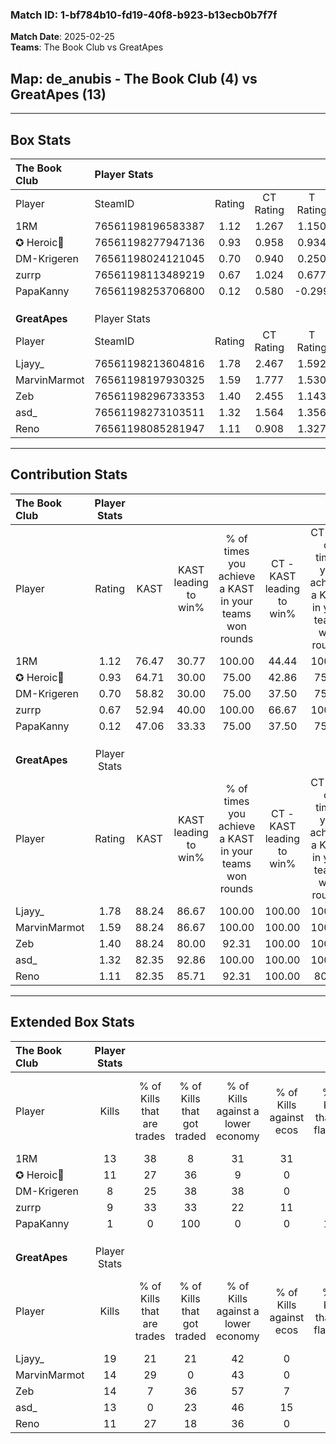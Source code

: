 ### Match ID: 1-bf784b10-fd19-40f8-b923-b13ecb0b7f7f  
**Match Date**: 2025-02-25  
**Teams**: The Book Club vs GreatApes  

## **Map**: de_anubis - The Book Club (4) vs GreatApes (13)  
---  

## Box Stats  

| **The Book Club** | Player Stats      |        |           |          |       |       |       |         |        |      |     |
| :- | :- | :-: | :-: | :-: | :-: | :-: | :-: | :-: | :-: | :-: | :-: |
| Player            | SteamID           | Rating | CT Rating | T Rating | KAST  |  ADR  | Kills | Assists | Deaths | K/D  | HS% |
| 1RM               | 76561198196583387 |  1.12  |   1.267   |  1.150   | 76.47 | 74.5  |  13   |    2    |   13   | 1.00 | 38  |
| ✪ Heroic🎃        | 76561198277947136 |  0.93  |   0.958   |  0.934   | 64.71 | 90.5  |  11   |    3    |   15   | 0.73 | 36  |
| DM-Krigeren       | 76561198024121045 |  0.70  |   0.940   |  0.250   | 58.82 | 61.7  |   8   |    2    |   13   | 0.62 | 50  |
| zurrp             | 76561198113489219 |  0.67  |   1.024   |  0.677   | 52.94 | 77.7  |   9   |    3    |   16   | 0.56 | 77  |
| PapaKanny         | 76561198253706800 |  0.12  |   0.580   |  -0.299  | 47.06 | 29.2  |   1   |    7    |   15   | 0.07 |  0  |
|                   |                   |        |           |          |       |       |       |         |        |      |     |
|                   |                   |        |           |          |       |       |       |         |        |      |     |
|                   |                   |        |           |          |       |       |       |         |        |      |     |
| **GreatApes**     | Player Stats      |        |           |          |       |       |       |         |        |      |     |
| Player            | SteamID           | Rating | CT Rating | T Rating | KAST  |  ADR  | Kills | Assists | Deaths | K/D  | HS% |
| Ljayy_            | 76561198213604816 |  1.78  |   2.467   |  1.592   | 88.24 | 111.0 |  19   |    6    |   9    | 2.11 | 63  |
| MarvinMarmot      | 76561198197930325 |  1.59  |   1.777   |  1.530   | 88.24 | 93.5  |  14   |    6    |   5    | 2.80 | 71  |
| Zeb               | 76561198296733353 |  1.40  |   2.455   |  1.143   | 88.24 | 84.2  |  14   |    5    |   10   | 1.40 | 42  |
| asd_              | 76561198273103511 |  1.32  |   1.564   |  1.356   | 82.35 | 77.0  |  13   |    6    |   9    | 1.44 | 76  |
| Reno              | 76561198085281947 |  1.11  |   0.908   |  1.327   | 82.35 | 60.1  |  11   |    1    |   10   | 1.10 | 45  |
---  

## Contribution Stats  

| **The Book Club** | Player Stats |       |                      |                                                        |                           |                                                             |                          |                                                            |
| :- | :-: | :-: | :-: | :-: | :-: | :-: | :-: | :-: |
| Player            |    Rating    | KAST  | KAST leading to win% | % of times you achieve a KAST in your teams won rounds | CT - KAST leading to win% | CT - % of times you achieve a KAST in your teams won rounds | T - KAST leading to win% | T - % of times you achieve a KAST in your teams won rounds |
| 1RM               |     1.12     | 76.47 |        30.77         |                         100.00                         |           44.44           |                           100.00                            |           0.00           |                            0.00                            |
| ✪ Heroic🎃        |     0.93     | 64.71 |        30.00         |                         75.00                          |           42.86           |                            75.00                            |           0.00           |                            0.00                            |
| DM-Krigeren       |     0.70     | 58.82 |        30.00         |                         75.00                          |           37.50           |                            75.00                            |           0.00           |                            0.00                            |
| zurrp             |     0.67     | 52.94 |        40.00         |                         100.00                         |           66.67           |                           100.00                            |           0.00           |                            0.00                            |
| PapaKanny         |     0.12     | 47.06 |        33.33         |                         75.00                          |           37.50           |                            75.00                            |           0.00           |                            0.00                            |
|                   |              |       |                      |                                                        |                           |                                                             |                          |                                                            |
|                   |              |       |                      |                                                        |                           |                                                             |                          |                                                            |
|                   |              |       |                      |                                                        |                           |                                                             |                          |                                                            |
| **GreatApes**     | Player Stats |       |                      |                                                        |                           |                                                             |                          |                                                            |
| Player            |    Rating    | KAST  | KAST leading to win% | % of times you achieve a KAST in your teams won rounds | CT - KAST leading to win% | CT - % of times you achieve a KAST in your teams won rounds | T - KAST leading to win% | T - % of times you achieve a KAST in your teams won rounds |
| Ljayy_            |     1.78     | 88.24 |        86.67         |                         100.00                         |          100.00           |                           100.00                            |          80.00           |                           100.00                           |
| MarvinMarmot      |     1.59     | 88.24 |        86.67         |                         100.00                         |          100.00           |                           100.00                            |          80.00           |                           100.00                           |
| Zeb               |     1.40     | 88.24 |        80.00         |                         92.31                          |          100.00           |                           100.00                            |          70.00           |                           87.50                            |
| asd_              |     1.32     | 82.35 |        92.86         |                         100.00                         |          100.00           |                           100.00                            |          88.89           |                           100.00                           |
| Reno              |     1.11     | 82.35 |        85.71         |                         92.31                          |          100.00           |                            80.00                            |          80.00           |                           100.00                           |
---  

## Extended Box Stats  

| **The Book Club** | Player Stats |                            |                            |                                    |                         |                              |                                 |        |                             |                                     |                          |                               |                            |
| :- | :-: | :-: | :-: | :-: | :-: | :-: | :-: | :-: | :-: | :-: | :-: | :-: | :-: |
| Player            |    Kills     | % of Kills that are trades | % of Kills that got traded | % of Kills against a lower economy | % of Kills against ecos | % of Kills that are flawless | % of Kills that are close duels | Deaths | % of Deaths that get traded | % of Deaths against a lower economy | % of Deaths against ecos | % of Deaths that are flawless | % of Deaths that are close |
| 1RM               |      13      |             38             |             8              |                 31                 |           31            |              77              |                8                |   13   |             23              |                 15                  |            0             |              54               |             8              |
| ✪ Heroic🎃        |      11      |             27             |             36             |                 9                  |            0            |              64              |                0                |   15   |             13              |                 20                  |            7             |              33               |             27             |
| DM-Krigeren       |      8       |             25             |             38             |                 38                 |            0            |              50              |                0                |   13   |              8              |                 15                  |            0             |              54               |             8              |
| zurrp             |      9       |             33             |             33             |                 22                 |           11            |              89              |               11                |   16   |             19              |                 19                  |            6             |              63               |             13             |
| PapaKanny         |      1       |             0              |            100             |                 0                  |            0            |             100              |                0                |   15   |             33              |                 20                  |            7             |              60               |             0              |
|                   |              |                            |                            |                                    |                         |                              |                                 |        |                             |                                     |                          |                               |                            |
|                   |              |                            |                            |                                    |                         |                              |                                 |        |                             |                                     |                          |                               |                            |
|                   |              |                            |                            |                                    |                         |                              |                                 |        |                             |                                     |                          |                               |                            |
| **GreatApes**     | Player Stats |                            |                            |                                    |                         |                              |                                 |        |                             |                                     |                          |                               |                            |
| Player            |    Kills     | % of Kills that are trades | % of Kills that got traded | % of Kills against a lower economy | % of Kills against ecos | % of Kills that are flawless | % of Kills that are close duels | Deaths | % of Deaths that get traded | % of Deaths against a lower economy | % of Deaths against ecos | % of Deaths that are flawless | % of Deaths that are close |
| Ljayy_            |      19      |             21             |             21             |                 42                 |            0            |              53              |                5                |   9    |             22              |                 33                  |            11            |              56               |             11             |
| MarvinMarmot      |      14      |             29             |             0              |                 43                 |            0            |              71              |                7                |   5    |              0              |                 40                  |            0             |              40               |             0              |
| Zeb               |      14      |             7              |             36             |                 57                 |            7            |              57              |               14                |   10   |             40              |                 40                  |            10            |              70               |             0              |
| asd_              |      13      |             0              |             23             |                 46                 |           15            |              38              |               15                |   9    |             33              |                 22                  |            0             |              67               |             11             |
| Reno              |      11      |             27             |             18             |                 36                 |            0            |              36              |               18                |   10   |             30              |                 20                  |            0             |              90               |             0              |
